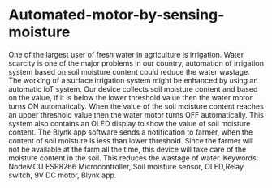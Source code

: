 # Automated-motor-by-sensing-moisture

One of the largest user of fresh water in agriculture is irrigation. Water scarcity is one of the major problems in our country, automation of irrigation system based on soil moisture content could reduce the water wastage. The working of a surface irrigation system might be enhanced by using an automatic IoT system. Our device collects soil moisture content and based on the value, if it is below the lower threshold value then the water motor turns ON automatically. When the value of the soil moisture content reaches an upper threshold value then the water motor turns OFF automatically. This system also contains an OLED display to show the value of soil moisture content. The Blynk app software sends a notification to farmer, when the content of soil moisture is less than lower threshold.  Since the farmer will not be available at the farm all the time, this device will take care of the moisture content in the soil. This reduces the wastage of water.
Keywords: NodeMCU ESP8266 Microcontroller, Soil moisture sensor, OLED,Relay switch, 9V DC motor, Blynk app.

